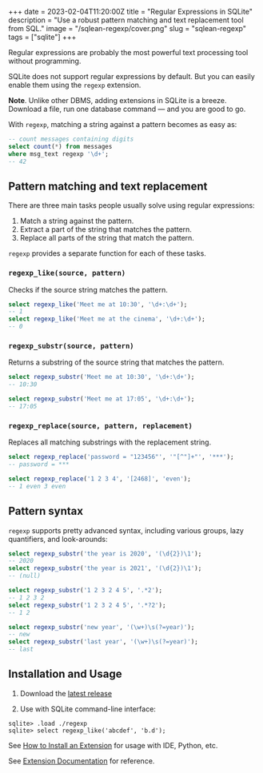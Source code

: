 +++
date = 2023-02-04T11:20:00Z
title = "Regular Expressions in SQLite"
description = "Use a robust pattern matching and text replacement tool from SQL."
image = "/sqlean-regexp/cover.png"
slug = "sqlean-regexp"
tags = ["sqlite"]
+++

Regular expressions are probably the most powerful text processing tool without programming.

SQLite does not support regular expressions by default. But you can easily enable them using the `regexp` extension.

**Note**. Unlike other DBMS, adding extensions in SQLite is a breeze. Download a file, run one database command — and you are good to go.

With `regexp`, matching a string against a pattern becomes as easy as:

```sql
-- count messages containing digits
select count(*) from messages
where msg_text regexp '\d+';
-- 42
```

## Pattern matching and text replacement

There are three main tasks people usually solve using regular expressions:

1. Match a string against the pattern.
2. Extract a part of the string that matches the pattern.
3. Replace all parts of the string that match the pattern.

`regexp` provides a separate function for each of these tasks.

### `regexp_like(source, pattern)`

Checks if the source string matches the pattern.

```sql
select regexp_like('Meet me at 10:30', '\d+:\d+');
-- 1
select regexp_like('Meet me at the cinema', '\d+:\d+');
-- 0
```

### `regexp_substr(source, pattern)`

Returns a substring of the source string that matches the pattern.

```sql
select regexp_substr('Meet me at 10:30', '\d+:\d+');
-- 10:30

select regexp_substr('Meet me at 17:05', '\d+:\d+');
-- 17:05
```

### `regexp_replace(source, pattern, replacement)`

Replaces all matching substrings with the replacement string.

```sql
select regexp_replace('password = "123456"', '"[^"]+"', '***');
-- password = ***

select regexp_replace('1 2 3 4', '[2468]', 'even');
-- 1 even 3 even
```

## Pattern syntax

`regexp` supports pretty advanced syntax, including various groups, lazy quantifiers, and look-arounds:

```sql
select regexp_substr('the year is 2020', '(\d{2})\1');
-- 2020
select regexp_substr('the year is 2021', '(\d{2})\1');
-- (null)

select regexp_substr('1 2 3 2 4 5', '.*2');
-- 1 2 3 2
select regexp_substr('1 2 3 2 4 5', '.*?2');
-- 1 2

select regexp_substr('new year', '(\w+)\s(?=year)');
-- new
select regexp_substr('last year', '(\w+)\s(?=year)');
-- last
```

## Installation and Usage

1. Download the [latest release](https://github.com/nalgeon/sqlean/releases/latest)

2. Use with SQLite command-line interface:

```
sqlite> .load ./regexp
sqlite> select regexp_like('abcdef', 'b.d');
```

See [How to Install an Extension](https://github.com/nalgeon/sqlean/blob/main/docs/install.md) for usage with IDE, Python, etc.

See [Extension Documentation](https://github.com/nalgeon/sqlean/blob/main/docs/regexp.md) for reference.
